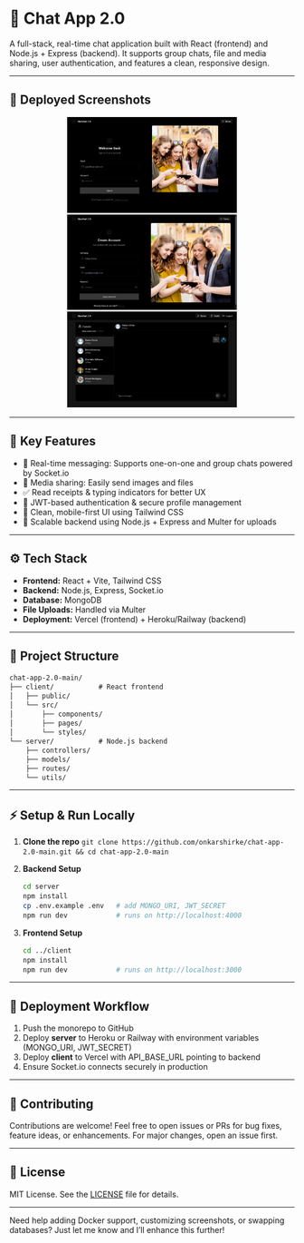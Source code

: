 # 🚀 Chat App 2.0

A full-stack, real-time chat application built with React (frontend) and Node.js + Express (backend). It supports group chats, file and media sharing, user authentication, and features a clean, responsive design.

---

## 📸 Deployed Screenshots

<p align="center">
  <img src="https://github.com/onkarshirke/chat-app-2.0-main/raw/main/deployss/chata.png" alt="Chat App - Home" width="300" />
  <img src="https://github.com/onkarshirke/chat-app-2.0-main/raw/main/deployss/chatb.png" alt="Chat App - Chat Window" width="300" />
  <img src="https://github.com/onkarshirke/chat-app-2.0-main/raw/main/deployss/chatc.png" alt="Chat App - Media Upload" width="300" />
</p>

---

## 🧩 Key Features

* 💬 Real-time messaging: Supports one-on-one and group chats powered by Socket.io
* 📎 Media sharing: Easily send images and files
* ✅ Read receipts & typing indicators for better UX
* 🔐 JWT-based authentication & secure profile management
* 🎨 Clean, mobile-first UI using Tailwind CSS
* 🚀 Scalable backend using Node.js + Express and Multer for uploads

---

## ⚙️ Tech Stack

* **Frontend:** React + Vite, Tailwind CSS
* **Backend:** Node.js, Express, Socket.io
* **Database:** MongoDB
* **File Uploads:** Handled via Multer
* **Deployment:** Vercel (frontend) + Heroku/Railway (backend)

---

## 📂 Project Structure

```
chat-app-2.0-main/
├── client/           # React frontend
│   ├── public/
│   └── src/
│       ├── components/
│       ├── pages/
│       └── styles/
└── server/           # Node.js backend
    ├── controllers/
    ├── models/
    ├── routes/
    └── utils/
```

---

## ⚡ Setup & Run Locally

1. **Clone the repo**
   `git clone https://github.com/onkarshirke/chat-app-2.0-main.git && cd chat-app-2.0-main`

2. **Backend Setup**

   ```bash
   cd server
   npm install
   cp .env.example .env   # add MONGO_URI, JWT_SECRET
   npm run dev            # runs on http://localhost:4000
   ```

3. **Frontend Setup**

   ```bash
   cd ../client
   npm install
   npm run dev            # runs on http://localhost:3000
   ```

---

## 🚀 Deployment Workflow

1. Push the monorepo to GitHub
2. Deploy **server** to Heroku or Railway with environment variables (MONGO\_URI, JWT\_SECRET)
3. Deploy **client** to Vercel with API\_BASE\_URL pointing to backend
4. Ensure Socket.io connects securely in production

---

## 🤝 Contributing

Contributions are welcome! Feel free to open issues or PRs for bug fixes, feature ideas, or enhancements. For major changes, open an issue first.

---

## 📄 License

MIT License. See the [LICENSE](LICENSE) file for details.

---

Need help adding Docker support, customizing screenshots, or swapping databases? Just let me know and I’ll enhance this further!

